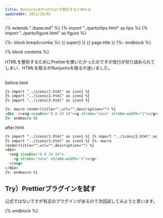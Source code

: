 ```yaml
---
title: NunjucksをPrettierで整形すると崩れる
updatedAt: 2022/10/02
---
```


{% extends "./base.md" %}
{% import "../parts/tips.html" as tips %}
{% import "../parts/figure.html" as figure %}

{%- block breadcrumbs %}
  {{ super() }}
  <span>{{ page.title }}</span>
{%- endblock %}

{% block contents %}

HTMLを整形するためにPrettierを使いたかったのですが改行が切り詰められてしまい、HTMLを取るかNunjucksを取るか迷いました。

<br>

<div class="code-title">before.html</div>

```html
{% import "../icons/1.html" as icon1 %} 
{% import "../icons/2.html" as icon2 %}
{% import "../icons/3.html" as icon3 %} 

{%- macro render(title="",url="",description="") %}
<div  ><svg viewBox="0 0 24 24"><g stroke="none" stroke-width="1"></g></svg></div>
{%- endmacro %}
```

<div class="code-title">after.html</div>

```html
{% import "../icons/1.html" as icon1 %} {% import "../icons/2.html" as icon2 %}
{% import "../icons/3.html" as icon3 %} {%- macro
render(title="",url="",description="") %}
<div>
  <svg viewBox="0 0 24 24">
    <g stroke="none" stroke-width="1"></g>
  </svg>
</div>
{%- endmacro %}
```

## Try）Prettierプラグインを試す

公式ではないですが有志のプラグインがあるので次回試してみようと思います。

{% endblock %}

